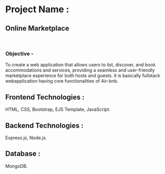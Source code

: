 <h1>Project Name : </h1> <h2>Online Marketplace</h2> <br>
<h3>Objective - </h3>
To create a web application that allows users to list, discover, and book accommodations and services, providing a seamless and user-friendly marketplace experience for both hosts and guests.
it is basically fullstack webapplication having core functionalities of Air-bnb.<br>

<h2>Frontend Technologies :</h2>HTML, CSS, Bootstrap, EJS Template, JavaScript. <br>
<h2>Backend Technologies :</h2> Express.js, Node.js. <br>
<h2>Database :</h2>MongoDB.

